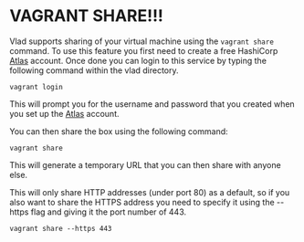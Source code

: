 <h1>VAGRANT SHARE!!!</h1>

Vlad supports sharing of your virtual machine using the `vagrant share` command. To use this feature you first need to create a free HashiCorp [Atlas](https://atlas.hashicorp.com/) account. Once done you can login to this service by typing the following command within the vlad directory.

    vagrant login

This will prompt you for the username and password that you created when you set up the [Atlas](https://atlas.hashicorp.com/) account.

You can then share the box using the following command:

    vagrant share

This will generate a temporary URL that you can then share with anyone else.

This will only share HTTP addresses (under port 80) as a default, so if you also want to share the HTTPS address you need to specify it using the --https flag and giving it the port number of 443.

    vagrant share --https 443
